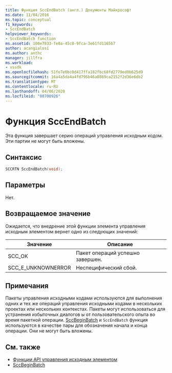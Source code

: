 ```yaml
---
title: Функция SccEndBatch (англ.) Документы Майкрософт
ms.date: 11/04/2016
ms.topic: conceptual
f1_keywords:
- SccEndBatch
helpviewer_keywords:
- SccEndBatch function
ms.assetid: 100e7833-fe0a-45c0-9fca-3e61fd1165b7
author: acangialosi
ms.author: anthc
manager: jillfra
ms.workload:
- vssdk
ms.openlocfilehash: 51fe7e0bc0d417ffa182fbc68fd2779ed0b625d9
ms.sourcegitcommit: 16a4a5da4a4fd795b46a0869ca2152f2d36e6db2
ms.translationtype: MT
ms.contentlocale: ru-RU
ms.lasthandoff: 04/06/2020
ms.locfileid: "80700926"
---
```

# <a name="sccendbatch-function"></a>Функция SccEndBatch
Эта функция завершает серию операций управления исходным кодом. Эти партии не могут быть вложены.

## <a name="syntax"></a>Синтаксис

```cpp
SCCRTN SccEndBatch(void);
```

## <a name="parameters"></a>Параметры
 Нет.

## <a name="return-value"></a>Возвращаемое значение
 Ожидается, что внедрение этой функции элемента управления исходным элементом вернет одно из следующих значений:

|Значение|Описание|
|-----------|-----------------|
|SCC_OK|Пакет операций успешно завершен.|
|SCC_E_UNKNOWNERROR|Неспецифический сбой.|

## <a name="remarks"></a>Примечания
 Пакеты управления исходными кодами используются для выполнения одних и тех же операций управления исходными кодами в нескольких проектах или нескольких контекстах. Пакеты могут использоваться для устранения избыточных диалогов ы от пользовательского опыта во время пакетной операции. [SccBeginBatch](../extensibility/sccbeginbatch-function.md) и `SccEndBatch` функция используются в качестве пары для обозначения начала и конца операции. Они не могут быть вложены.

## <a name="see-also"></a>См. также
- [Функции API управления исходным элементом](../extensibility/source-control-plug-in-api-functions.md)
- [SccBeginBatch](../extensibility/sccbeginbatch-function.md)
